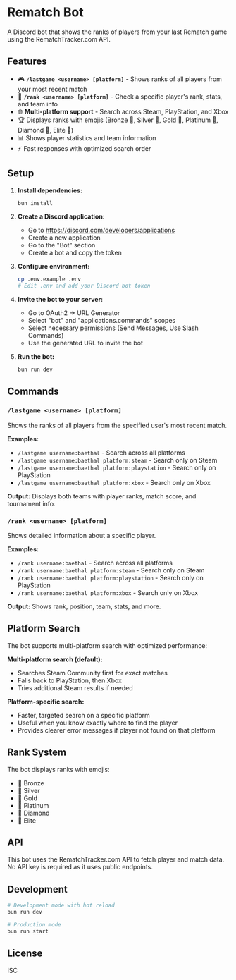 # Rematch Bot

A Discord bot that shows the ranks of players from your last Rematch game using the RematchTracker.com API.

## Features

- 🎮 **`/lastgame <username> [platform]`** - Shows ranks of all players from your most recent match
- 👤 **`/rank <username> [platform]`** - Check a specific player's rank, stats, and team info
- 🌐 **Multi-platform support** - Search across Steam, PlayStation, and Xbox
- 🏆 Displays ranks with emojis (Bronze 🥉, Silver 🥈, Gold 🥇, Platinum 💠, Diamond 💎, Elite 👑)
- 📊 Shows player statistics and team information
- ⚡ Fast responses with optimized search order

## Setup

1. **Install dependencies:**
   ```bash
   bun install
   ```

2. **Create a Discord application:**
   - Go to https://discord.com/developers/applications
   - Create a new application
   - Go to the "Bot" section
   - Create a bot and copy the token

3. **Configure environment:**
   ```bash
   cp .env.example .env
   # Edit .env and add your Discord bot token
   ```

4. **Invite the bot to your server:**
   - Go to OAuth2 → URL Generator
   - Select "bot" and "applications.commands" scopes
   - Select necessary permissions (Send Messages, Use Slash Commands)
   - Use the generated URL to invite the bot

5. **Run the bot:**
   ```bash
   bun run dev
   ```

## Commands

### `/lastgame <username> [platform]`
Shows the ranks of all players from the specified user's most recent match.

**Examples:**
- `/lastgame username:baethal` - Search across all platforms
- `/lastgame username:baethal platform:steam` - Search only on Steam
- `/lastgame username:baethal platform:playstation` - Search only on PlayStation
- `/lastgame username:baethal platform:xbox` - Search only on Xbox

**Output:** Displays both teams with player ranks, match score, and tournament info.

### `/rank <username> [platform]`
Shows detailed information about a specific player.

**Examples:**
- `/rank username:baethal` - Search across all platforms
- `/rank username:baethal platform:steam` - Search only on Steam
- `/rank username:baethal platform:playstation` - Search only on PlayStation
- `/rank username:baethal platform:xbox` - Search only on Xbox

**Output:** Shows rank, position, team, stats, and more.

## Platform Search

The bot supports multi-platform search with optimized performance:

**Multi-platform search (default):**
- Searches Steam Community first for exact matches
- Falls back to PlayStation, then Xbox
- Tries additional Steam results if needed

**Platform-specific search:**
- Faster, targeted search on a specific platform
- Useful when you know exactly where to find the player
- Provides clearer error messages if player not found on that platform

## Rank System

The bot displays ranks with emojis:
- 🥉 Bronze
- 🥈 Silver
- 🥇 Gold
- 💠 Platinum
- 💎 Diamond
- 👑 Elite

## API

This bot uses the RematchTracker.com API to fetch player and match data. No API key is required as it uses public endpoints.

## Development

```bash
# Development mode with hot reload
bun run dev

# Production mode
bun run start
```

## License

ISC